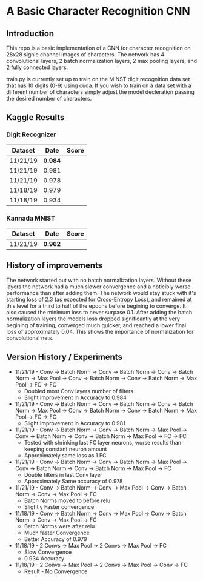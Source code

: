 # A Basic Character Recognition CNN

## Introduction

This repo is a basic implementation of a CNN for character recognition on 28x28 signle channel images of characters.
The network has 4 convolutional layers, 2 batch normalization layers, 2 max pooling layers, and 2 fully connected layers. 

train.py is currently set up to train on the MINST digit recognition data set that has 10 digits (0-9) using cuda. 
If you wish to train on a data set with a different number of characters simply adjust the model decleration passing
the desired number of characters.

## Kaggle Results
### Digit Recognizer
| Dataset   | Date     | Score |
|---------|----------|-------|
| 11/21/19 | **0.984** |
| 11/21/19 | 0.981 |
| 11/21/19 | 0.978 |
| 11/18/19 | 0.979 |
| 11/18/19 | 0.934 |
    
### Kannada MNIST
| Dataset   | Date     | Score |
|---------|----------|-------|
| 11/21/19 | **0.962** |


## History of improvements

The network started out with no batch normalization layers. Without these layers the network had a much slower convergence
and a noticibly worse performance than after adding them. The network would stay stuck with it's starting loss of 2.3 
(as expected for Cross-Entropy Loss), and remained at this level for a third to half of the epochs before begining to converge.
It also caused the minimum loss to never surpase 0.1. After adding the batch normalization layers the models loss dropped
significantly at the very begining of training, converged much quicker, and reached a lower final loss of approximately 0.04.
This shows the importance of normalization for convolutional nets.

## Version History / Experiments
* 11/21/19 - Conv -> Batch Norm -> Conv -> Batch Norm -> Conv -> Batch Norm -> Max Pool -> Conv -> Batch Norm -> Conv -> Batch Norm -> Max Pool -> FC -> FC
  * Doubled most Conv layers number of filters
  * Slight Improvement in Accuracy to 0.984
* 11/21/19 - Conv -> Batch Norm -> Conv -> Batch Norm -> Conv -> Batch Norm -> Max Pool -> Conv -> Batch Norm -> Conv -> Batch Norm -> Max Pool -> FC -> FC
  * Slight Improvement in Accuracy to 0.981
* 11/21/19 - Conv -> Batch Norm -> Conv -> Batch Norm -> Max Pool -> Conv -> Batch Norm -> Conv -> Batch Norm -> Max Pool -> FC -> FC
  * Tested with shrinking last FC layer neurons, worse results than keeping constant neuron amount
  * Approximately same loss as 1 FC
* 11/21/19 - Conv -> Batch Norm -> Conv -> Batch Norm -> Max Pool -> Conv -> Batch Norm -> Conv -> Batch Norm -> Max Pool -> FC
  * Double filters in last Conv layer
  * Approximately Same accuracy of 0.978
* 11/21/19 - Conv -> Batch Norm -> Conv -> Max Pool -> Conv -> Batch Norm -> Conv -> Max Pool -> FC
  * Batch Norms moved to before relu
  * Slightly Faster convergence
* 11/18/19 - Conv -> Batch Norm -> Conv -> Max Pool -> Conv -> Batch Norm -> Conv -> Max Pool -> FC
  * Batch Norms were after relu
  * Much faster Convergence
  * Better Accuracy of 0.979
* 11/18/19 - 2 Convs -> Max Pool -> 2 Convs -> Max Pool -> FC
  * Slow Convergence
  * 0.934 Accuracy
* 11/18/19 - 2 Convs -> Max Pool -> 2 Convs -> Max Pool -> Conv -> FC
  * Result - No Convergence
